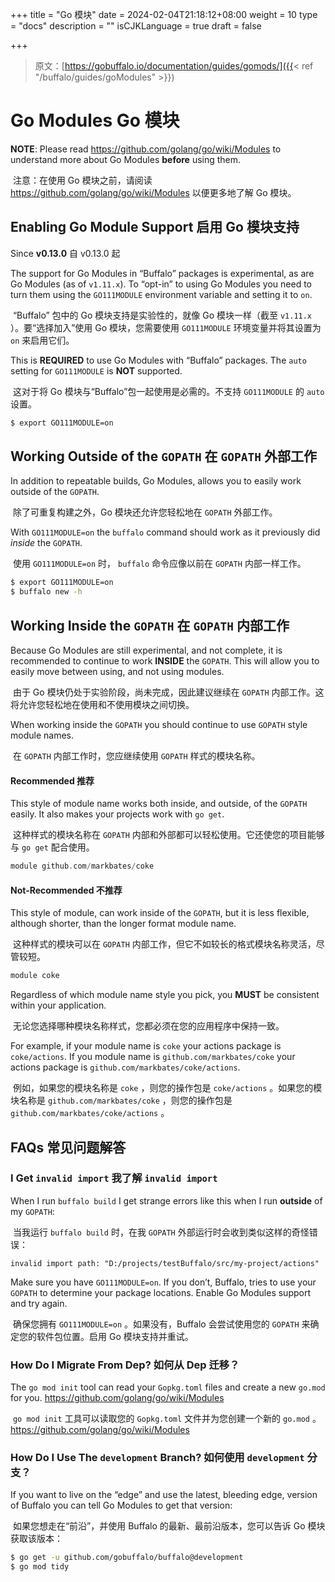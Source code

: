 +++
title = "Go 模块"
date = 2024-02-04T21:18:12+08:00
weight = 10
type = "docs"
description = ""
isCJKLanguage = true
draft = false

+++

> 原文：[https://gobuffalo.io/documentation/guides/gomods/]({{< ref "/buffalo/guides/goModules" >}})

# Go Modules Go 模块 

**NOTE**: Please read https://github.com/golang/go/wiki/Modules to understand more about Go Modules **before** using them.

​	注意：在使用 Go 模块之前，请阅读 https://github.com/golang/go/wiki/Modules 以便更多地了解 Go 模块。

## Enabling Go Module Support 启用 Go 模块支持 

Since **v0.13.0**
自 v0.13.0 起



The support for Go Modules in “Buffalo” packages is experimental, as are Go Modules (as of `v1.11.x`). To “opt-in” to using Go Modules you need to turn them using the `GO111MODULE` environment variable and setting it to `on`.

​	“Buffalo” 包中的 Go 模块支持是实验性的，就像 Go 模块一样（截至 `v1.11.x` ）。要“选择加入”使用 Go 模块，您需要使用 `GO111MODULE` 环境变量并将其设置为 `on` 来启用它们。

This is **REQUIRED** to use Go Modules with “Buffalo” packages. The `auto` setting for `GO111MODULE` is **NOT** supported.

​	这对于将 Go 模块与“Buffalo”包一起使用是必需的。不支持 `GO111MODULE` 的 `auto` 设置。

```bash
$ export GO111MODULE=on
```

## Working Outside of the `GOPATH` 在 `GOPATH` 外部工作 

In addition to repeatable builds, Go Modules, allows you to easily work outside of the `GOPATH`.

​	除了可重复构建之外，Go 模块还允许您轻松地在 `GOPATH` 外部工作。

With `GO111MODULE=on` the `buffalo` command should work as it previously did *inside* the `GOPATH`.

​	使用 `GO111MODULE=on` 时， `buffalo` 命令应像以前在 `GOPATH` 内部一样工作。

```bash
$ export GO111MODULE=on
$ buffalo new -h
```

## Working Inside the `GOPATH` 在 `GOPATH` 内部工作 

Because Go Modules are still experimental, and not complete, it is recommended to continue to work **INSIDE** the `GOPATH`. This will allow you to easily move between using, and not using modules.

​	由于 Go 模块仍处于实验阶段，尚未完成，因此建议继续在 `GOPATH` 内部工作。这将允许您轻松地在使用和不使用模块之间切换。

When working inside the `GOPATH` you should continue to use `GOPATH` style module names.

​	在 `GOPATH` 内部工作时，您应继续使用 `GOPATH` 样式的模块名称。

#### Recommended 推荐 

This style of module name works both inside, and outside, of the `GOPATH` easily. It also makes your projects work with `go get`.

​	这种样式的模块名称在 `GOPATH` 内部和外部都可以轻松使用。它还使您的项目能够与 `go get` 配合使用。

```go
module github.com/markbates/coke
```

#### Not-Recommended 不推荐 

This style of module, can work inside of the `GOPATH`, but it is less flexible, although shorter, than the longer format module name.

​	这种样式的模块可以在 `GOPATH` 内部工作，但它不如较长的格式模块名称灵活，尽管较短。

```go
module coke
```

Regardless of which module name style you pick, you **MUST** be consistent within your application.

​	无论您选择哪种模块名称样式，您都必须在您的应用程序中保持一致。

For example, if your module name is `coke` your actions package is `coke/actions`. If you module name is `github.com/markbates/coke` your actions package is `github.com/markbates/coke/actions`.

​	例如，如果您的模块名称是 `coke` ，则您的操作包是 `coke/actions` 。如果您的模块名称是 `github.com/markbates/coke` ，则您的操作包是 `github.com/markbates/coke/actions` 。

## FAQs 常见问题解答 

### I Get `invalid import` 我了解 `invalid import` 

When I run `buffalo build` I get strange errors like this when I run **outside** of my `GOPATH`:

​	当我运行 `buffalo build` 时，在我 `GOPATH` 外部运行时会收到类似这样的奇怪错误：

```text
invalid import path: "D:/projects/testBuffalo/src/my-project/actions"
```

Make sure you have `GO111MODULE=on`. If you don’t, Buffalo, tries to use your `GOPATH` to determine your package locations. Enable Go Modules support and try again.

​	确保您拥有 `GO111MODULE=on` 。如果没有，Buffalo 会尝试使用您的 `GOPATH` 来确定您的软件包位置。启用 Go 模块支持并重试。

### How Do I Migrate From Dep? 如何从 Dep 迁移？

The `go mod init` tool can read your `Gopkg.toml` files and create a new `go.mod` for you. https://github.com/golang/go/wiki/Modules

​	 `go mod init` 工具可以读取您的 `Gopkg.toml` 文件并为您创建一个新的 `go.mod` 。https://github.com/golang/go/wiki/Modules

### How Do I Use The `development` Branch? 如何使用 `development` 分支？

If you want to live on the “edge” and use the latest, bleeding edge, version of Buffalo you can tell Go Modules to get that version:

​	如果您想走在“前沿”，并使用 Buffalo 的最新、最前沿版本，您可以告诉 Go 模块获取该版本：

```bash
$ go get -u github.com/gobuffalo/buffalo@development
$ go mod tidy
```
